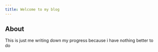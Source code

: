 ```yaml
---
title: Welcome to my blog
---
```

## About
This is just me writing down my progress because i have nothing better to do
